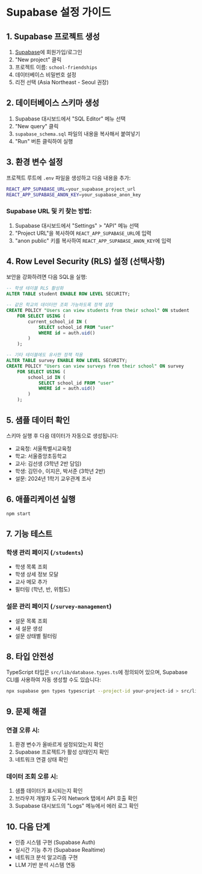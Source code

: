 # Supabase 설정 가이드

## 1. Supabase 프로젝트 생성

1. [Supabase](https://supabase.com)에 회원가입/로그인
2. "New project" 클릭
3. 프로젝트 이름: `school-friendships`
4. 데이터베이스 비밀번호 설정
5. 리전 선택 (Asia Northeast - Seoul 권장)

## 2. 데이터베이스 스키마 생성

1. Supabase 대시보드에서 "SQL Editor" 메뉴 선택
2. "New query" 클릭
3. `supabase_schema.sql` 파일의 내용을 복사해서 붙여넣기
4. "Run" 버튼 클릭하여 실행

## 3. 환경 변수 설정

프로젝트 루트에 `.env` 파일을 생성하고 다음 내용을 추가:

```bash
REACT_APP_SUPABASE_URL=your_supabase_project_url
REACT_APP_SUPABASE_ANON_KEY=your_supabase_anon_key
```

### Supabase URL 및 키 찾는 방법:

1. Supabase 대시보드에서 "Settings" > "API" 메뉴 선택
2. "Project URL"을 복사하여 `REACT_APP_SUPABASE_URL`에 입력
3. "anon public" 키를 복사하여 `REACT_APP_SUPABASE_ANON_KEY`에 입력

## 4. Row Level Security (RLS) 설정 (선택사항)

보안을 강화하려면 다음 SQL을 실행:

```sql
-- 학생 테이블 RLS 활성화
ALTER TABLE student ENABLE ROW LEVEL SECURITY;

-- 같은 학교의 데이터만 조회 가능하도록 정책 설정
CREATE POLICY "Users can view students from their school" ON student
    FOR SELECT USING (
        current_school_id IN (
            SELECT school_id FROM "user" 
            WHERE id = auth.uid()
        )
    );

-- 기타 테이블에도 유사한 정책 적용
ALTER TABLE survey ENABLE ROW LEVEL SECURITY;
CREATE POLICY "Users can view surveys from their school" ON survey
    FOR SELECT USING (
        school_id IN (
            SELECT school_id FROM "user" 
            WHERE id = auth.uid()
        )
    );
```

## 5. 샘플 데이터 확인

스키마 실행 후 다음 데이터가 자동으로 생성됩니다:

- 교육청: 서울특별시교육청
- 학교: 서울중앙초등학교
- 교사: 김선생 (3학년 2반 담임)
- 학생: 김민수, 이지은, 박서준 (3학년 2반)
- 설문: 2024년 1학기 교우관계 조사

## 6. 애플리케이션 실행

```bash
npm start
```

## 7. 기능 테스트

### 학생 관리 페이지 (`/students`)
- 학생 목록 조회
- 학생 상세 정보 모달
- 교사 메모 추가
- 필터링 (학년, 반, 위험도)

### 설문 관리 페이지 (`/survey-management`)
- 설문 목록 조회
- 새 설문 생성
- 설문 상태별 필터링

## 8. 타입 안전성

TypeScript 타입은 `src/lib/database.types.ts`에 정의되어 있으며, Supabase CLI를 사용하여 자동 생성할 수도 있습니다:

```bash
npx supabase gen types typescript --project-id your-project-id > src/lib/database.types.ts
```

## 9. 문제 해결

### 연결 오류 시:
1. 환경 변수가 올바르게 설정되었는지 확인
2. Supabase 프로젝트가 활성 상태인지 확인
3. 네트워크 연결 상태 확인

### 데이터 조회 오류 시:
1. 샘플 데이터가 표시되는지 확인
2. 브라우저 개발자 도구의 Network 탭에서 API 호출 확인
3. Supabase 대시보드의 "Logs" 메뉴에서 에러 로그 확인

## 10. 다음 단계

- 인증 시스템 구현 (Supabase Auth)
- 실시간 기능 추가 (Supabase Realtime)
- 네트워크 분석 알고리즘 구현
- LLM 기반 분석 시스템 연동
